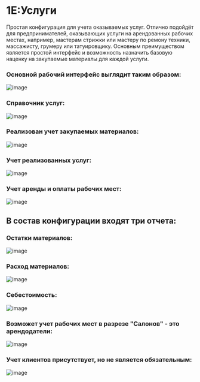# 1Е:Услуги

Простая конфигурация для учета оказываемых услуг. Отлично подойдёт для предпринимателей, оказывающих услуги на арендованных рабочих местах, например, мастерам стрижки или мастеру по ремону техники, массажисту, грумеру или татуировщику.
Основным преимуществом является простой интерфейс и возможность назначить базовую наценку на закупаемые материалы для каждой услуги.

### Основной рабочий интерфейс выглядит таким образом:

![image](https://github.com/user-attachments/assets/a34dedea-6325-41bb-ac30-dc35a6f71d7e)

### Справочник услуг:

![image](https://github.com/user-attachments/assets/cf5e1cb1-aa8f-4515-8051-a0f6d2104686)

### Реализован учет закупаемых материалов:

![image](https://github.com/user-attachments/assets/778e66fd-857c-427c-a145-9c40047983bf)

### Учет реализованных услуг:

![image](https://github.com/user-attachments/assets/19fa54ce-0ab2-49d5-b303-58f6bad6fb48)

### Учет аренды и оплаты рабочих мест:

![image](https://github.com/user-attachments/assets/9da83ad9-f53b-4890-996a-31474618a546)

## В состав конфигурации входят три отчета: 

### Остатки материалов:

![image](https://github.com/user-attachments/assets/fba9111b-8389-4ba5-bfc8-2bfead932df0)

### Расход материалов:

![image](https://github.com/user-attachments/assets/e1e7f7f8-5510-4957-a5d3-8e9ca5a5984b)

### Себестоимость:

![image](https://github.com/user-attachments/assets/95cfb6ab-d510-4d3b-b1a9-1ae3791bd239)

### Возможет учет рабочих мест в разрезе "Салонов" - это арендодатели:

![image](https://github.com/user-attachments/assets/aa9bf05e-178c-4f4c-8c82-67c5e02a9a80)

### Учет клиентов присутствует, но не является обязательным:

![image](https://github.com/user-attachments/assets/fd367f4c-03a5-4837-8633-667768013087)
